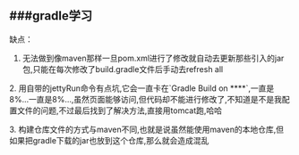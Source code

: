 ###gradle学习
------
缺点：<br/>
1. 无法做到像maven那样一旦pom.xml进行了修改就自动去更新那些引入的jar包,只能在每次修改了build.gradle文件后手动去refresh all<br/>
<p>
2. 用自带的jettyRun命令有点坑,它会一直卡在`Gradle Build on ****`,一直是8%...一直是8%...,虽然页面能够访问,但代码却不能进行修改了,不知道是不是我配置文件的问题,不过最后找到了解决方法,直接用tomcat跑,哈哈<br/>
<p>
3. 构建仓库文件的方式与maven不同,也就是说虽然能使用maven的本地仓库,但如果把gradle下载的jar也放到这个仓库,那么就会造成混乱<br/>